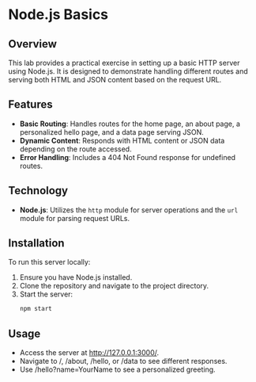 # Node.js Basics

## Overview

This lab provides a practical exercise in setting up a basic HTTP server using Node.js. It is designed to demonstrate handling different routes and serving both HTML and JSON content based on the request URL.

## Features

- **Basic Routing**: Handles routes for the home page, an about page, a personalized hello page, and a data page serving JSON.
- **Dynamic Content**: Responds with HTML content or JSON data depending on the route accessed.
- **Error Handling**: Includes a 404 Not Found response for undefined routes.

## Technology

- **Node.js**: Utilizes the `http` module for server operations and the `url` module for parsing request URLs.

## Installation

To run this server locally:

1. Ensure you have Node.js installed.
2. Clone the repository and navigate to the project directory.
3. Start the server:
   ```bash
   npm start
   ```

## Usage

- Access the server at http://127.0.0.1:3000/.
- Navigate to /, /about, /hello, or /data to see different responses.
- Use /hello?name=YourName to see a personalized greeting.
